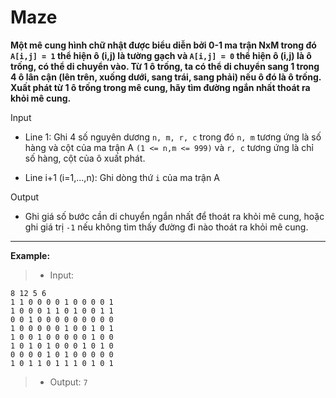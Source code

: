 # Maze

**Một mê cung hình chữ nhật được biểu diễn bởi 0-1 ma trận NxM trong đó `A[i,j] = 1` thể hiện ô (i,j) là tường gạch và `A[i,j] = 0` thể hiện ô (i,j) là ô trống, có thể di chuyển vào. Từ 1 ô trống, ta có thể di chuyển sang 1 trong 4 ô lân cận (lên trên, xuống dưới, sang trái, sang phải) nếu ô đó là ô trống. Xuất phát từ 1 ô trống trong mê cung, hãy tìm đường ngắn nhất thoát ra khỏi mê cung.**

Input

-   Line 1: Ghi 4 số nguyên dương `n, m, r, c` trong đó `n, m` tương ứng là số hàng và cột của ma trận A `(1 <= n,m <= 999)` và `r, c` tương ứng là chỉ số hàng, cột của ô xuất phát.

-   Line i+1 (i=1,...,n): Ghi dòng thứ `i` của ma trận A

Output

-   Ghi giá số bước cần di chuyển ngắn nhất để thoát ra khỏi mê cung, hoặc ghi giá trị `-1` nếu không tìm thấy đường đi nào thoát ra khỏi mê cung.

---

**Example:**

> -   Input:

```
8 12 5 6
1 1 0 0 0 0 1 0 0 0 0 1
1 0 0 0 1 1 0 1 0 0 1 1
0 0 1 0 0 0 0 0 0 0 0 0
1 0 0 0 0 0 1 0 0 1 0 1
1 0 0 1 0 0 0 0 0 1 0 0
1 0 1 0 1 0 0 0 1 0 1 0
0 0 0 0 1 0 1 0 0 0 0 0
1 0 1 1 0 1 1 1 0 1 0 1
```

> -   Output: `7`
